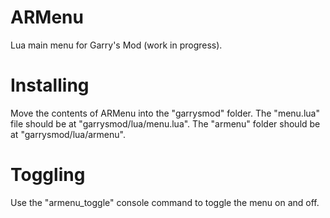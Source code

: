 # ARMenu
Lua main menu for Garry's Mod (work in progress).

# Installing
Move the contents of ARMenu into the "garrysmod" folder.
The "menu.lua" file should be at "garrysmod/lua/menu.lua".
The "armenu" folder should be at "garrysmod/lua/armenu".

# Toggling
Use the "armenu_toggle" console command to toggle the menu on and off.
